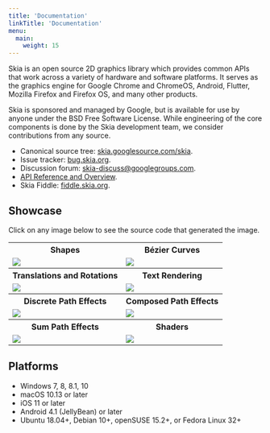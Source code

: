 ```yaml
---
title: 'Documentation'
linkTitle: 'Documentation'
menu:
  main:
    weight: 15
---
```


Skia is an open source 2D graphics library which provides common APIs that work
across a variety of hardware and software platforms. It serves as the graphics
engine for Google Chrome and ChromeOS, Android, Flutter, Mozilla Firefox and
Firefox OS, and many other products.

Skia is sponsored and managed by Google, but is available for use by anyone
under the BSD Free Software License. While engineering of the core components is
done by the Skia development team, we consider contributions from any source.

- Canonical source tree:
  [skia.googlesource.com/skia](https://skia.googlesource.com/skia).
- Issue tracker: [bug.skia.org](https://bug.skia.org/).
- Discussion forum:
  [skia-discuss@googlegroups.com](https://groups.google.com/forum/#!forum/skia-discuss).
- [API Reference and Overview](https://skia.org/docs/user/api/).
- Skia Fiddle: [fiddle.skia.org](https://fiddle.skia.org/c/@skcanvas_paint).

## Showcase

Click on any image below to see the source code that generated the image.

<table>
  <tr><th>Shapes</th><th>Bézier Curves</th></tr>
  <tr>
    <td>
      <a href='https://fiddle.skia.org/c/@shapes'><img src='https://fiddle.skia.org/i/@shapes_raster.png'></a>
    </td>
    <td>
      <a href='https://fiddle.skia.org/c/@bezier_curves'><img src='https://fiddle.skia.org/i/@bezier_curves_raster.png'></a>
    </td>
  </tr>

  <tr><th>Translations and Rotations</th><th>Text Rendering</th></tr>
  <tr>
    <td>
      <a href='https://fiddle.skia.org/c/@rotations'><img src='https://fiddle.skia.org/i/@rotations_raster.png'></a>
    </td>
    <td>
      <a href='https://fiddle.skia.org/c/@text_rendering'><img src='https://fiddle.skia.org/i/@text_rendering_raster.png'></a>
    </td>
  </tr>

  <tr><th>Discrete Path Effects</th><th>Composed Path Effects</th></tr>
  <tr>
    <td>
      <a href='https://fiddle.skia.org/c/@discrete_path'><img src='https://fiddle.skia.org/i/@discrete_path_raster.png'></a>
    </td>
    <td>
      <a href='https://fiddle.skia.org/c/@compose_path'><img src='https://fiddle.skia.org/i/@compose_path_raster.png'></a>
    </td>
  </tr>
  <tr><th>Sum Path Effects</th><th>Shaders</th></tr>
  <tr>
    <td>
      <a href='https://fiddle.skia.org/c/@sum_path_effect'><img src='https://fiddle.skia.org/i/@sum_path_effect_raster.png'></a>
    </td>
    <td>
      <a href='https://fiddle.skia.org/c/@shader'><img src='https://fiddle.skia.org/i/@shader_raster.png'></a>
    </td>
  </tr>
</table>

## Platforms

- Windows 7, 8, 8.1, 10
- macOS 10.13 or later
- iOS 11 or later
- Android 4.1 (JellyBean) or later
- Ubuntu 18.04+, Debian 10+, openSUSE 15.2+, or Fedora Linux 32+
